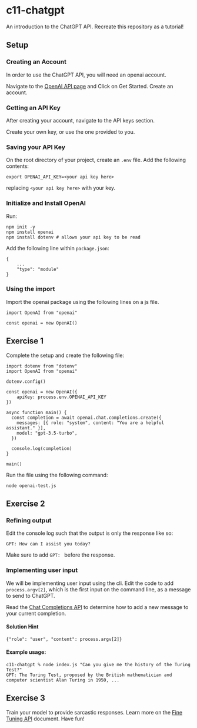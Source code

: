 # c11-chatgpt
An introduction to the ChatGPT API. Recreate this repository as a tutorial!

## Setup

### Creating an Account
In order to use the ChatGPT API, you will need an openai account.

Navigate to the [OpenAI API page](https://openai.com/product) and Click on Get Started. Create an account.

### Getting an API Key
After creating your account, navigate to the API keys section.

Create your own key, or use the one provided to you.

### Saving your API Key
On the root directory of your project, create an `.env` file. Add the following contents:

```
export OPENAI_API_KEY=<your api key here>
```

replacing `<your api key here>` with your key.

### Initialize and Install OpenAI
Run:
```
npm init -y
npm install openai
npm install dotenv # allows your api key to be read
```

Add the following line within `package.json`:
```
{
    ...
    "type": "module"
}
```

### Using the import
Import the openai package using the following lines on a js file.
```
import OpenAI from "openai"

const openai = new OpenAI()
```


## Exercise 1
Complete the setup and create the following file:
```
import dotenv from "dotenv"
import OpenAI from "openai"

dotenv.config()

const openai = new OpenAI({
    apiKey: process.env.OPENAI_API_KEY
})

async function main() {
  const completion = await openai.chat.completions.create({
    messages: [{ role: "system", content: "You are a helpful assistant." }],
    model: "gpt-3.5-turbo",
  })

  console.log(completion)
}

main()
```

Run the file using the following command:
```
node openai-test.js
```

## Exercise 2

### Refining output
Edit the console log such that the output is only the response like so:
```
GPT: How can I assist you today?
```
Make sure to add `GPT: ` before the response.

### Implementing user input
We will be implementing user input using the cli.
Edit the code to add `process.argv[2]`, which is the first input on the command line, as a message to send to ChatGPT.

Read the [Chat Completions API](https://platform.openai.com/docs/guides/text-generation/chat-completions-api) to determine how to add a new message to your current completion.

#### Solution Hint
```
{"role": "user", "content": process.argv[2]}
```

#### Example usage:
```
c11-chatgpt % node index.js "Can you give me the history of the Turing Test?"
GPT: The Turing Test, proposed by the British mathematician and computer scientist Alan Turing in 1950, ...
```

## Exercise 3
Train your model to provide sarcastic responses. Learn more on the [Fine Tuning API](https://platform.openai.com/docs/guides/fine-tuning) document. Have fun!